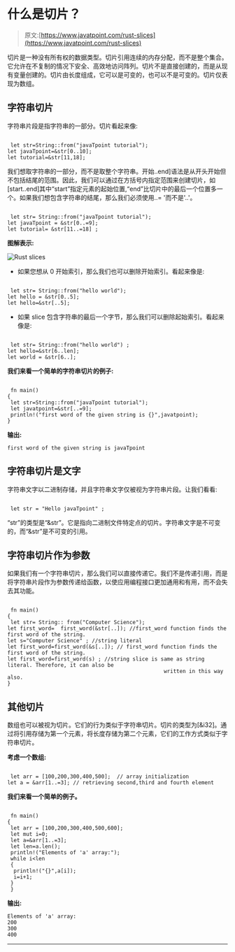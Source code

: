# 什么是切片？

> 原文:[https://www.javatpoint.com/rust-slices](https://www.javatpoint.com/rust-slices)

切片是一种没有所有权的数据类型。切片引用连续的内存分配，而不是整个集合。它允许在不复制的情况下安全、高效地访问阵列。切片不是直接创建的，而是从现有变量创建的。切片由长度组成，它可以是可变的，也可以不是可变的。切片仅表现为数组。

## 字符串切片

字符串片段是指字符串的一部分。切片看起来像:

```

 let str=String::from("javaTpoint tutorial");
let javaTpoint=&str[0..10];
let tutorial=&str[11,18];

```

我们想取字符串的一部分，而不是取整个字符串。开始..end]语法是从开头开始但不包括结尾的范围。因此，我们可以通过在方括号内指定范围来创建切片，如[start..end]其中“start”指定元素的起始位置,“end”比切片中的最后一个位置多一个。如果我们想包含字符串的结尾，那么我们必须使用..= '而不是'..'。

```

 let str= String::from("javaTpoint tutorial");
let javaTpoint = &str[0..=9];
let tutorial= &str[11..=18] ;

```

**图解表示:**

![Rust slices](../Images/869b863a129d763a304759372d6c46ed.png)

*   如果您想从 0 开始索引，那么我们也可以删除开始索引。看起来像是:

```

 let str= String::from("hello world");
let hello = &str[0..5];
let hello=&str[..5];

```

*   如果 slice 包含字符串的最后一个字节，那么我们可以删除起始索引。看起来像是:

```

 let str= String::from("hello world") ;
let hello=&str[6..len];
let world = &str[6..];

```

**我们来看一个简单的字符串切片的例子:**

```

 fn main() 
{
 let str=String::from("javaTpoint tutorial");
 let javatpoint=&str[..=9];
 println!("first word of the given string is {}",javatpoint);
}

```

**输出:**

```
first word of the given string is javaTpoint

```

## 字符串切片是文字

字符串文字以二进制存储，并且字符串文字仅被视为字符串片段。让我们看看:

```

 let str = "Hello javaTpoint" ;

```

“str”的类型是“&str”。它是指向二进制文件特定点的切片。字符串文字是不可变的，而“&str”是不可变的引用。

## 字符串切片作为参数

如果我们有一个字符串切片，那么我们可以直接传递它。我们不是传递引用，而是将字符串片段作为参数传递给函数，以使应用编程接口更加通用和有用，而不会失去其功能。

```

 fn main()
{
 let str= String:: from("Computer Science");
let first_word=  first_word(&str[..]); //first_word function finds the first word of the string.
let s="Computer Science" ; //string literal
let first_word=first_word(&s[..]); // first_word function finds the first word of the string.
let first_word=first_word(s) ; //string slice is same as string literal. Therefore, it can also be     
                                                  written in this way also.                           
}

```

## 其他切片

数组也可以被视为切片。它们的行为类似于字符串切片。切片的类型为[&i32]。通过将引用存储为第一个元素，将长度存储为第二个元素，它们的工作方式类似于字符串切片。

**考虑一个数组:**

```

 let arr = [100,200,300,400,500];  // array initialization
let a = &arr[1..=3]; // retrieving second,third and fourth element

```

**我们来看一个简单的例子。**

```

 fn main()
{
 let arr = [100,200,300,400,500,600];
 let mut i=0;
 let a=&arr[1..=3];
 let len=a.len();
 println!("Elements of 'a' array:");
 while i<len
 {
  println!("{}",a[i]);
  i=i+1;
 }
 }

```

**输出:**

```
Elements of 'a' array:
200
300
400

```

* * *
